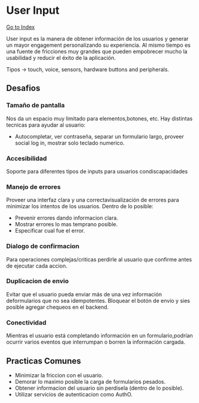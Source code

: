 # User Input
[Go to Index](resumen.md)

User input es la manera de obtener información de los usuarios y generar un mayor engagement personalizando su experiencia. Al mismo tiempo es una fuente de fricciones muy grandes que pueden empobrecer mucho la usabilidad y reducir el éxito de la aplicación.

Tipos &rarr; touch, voice, sensors, hardware buttons and peripherals.

## Desafios

### Tamaño de pantalla

Nos da un espacio muy limitado para elementos,botones, etc. Hay distintas tecnicas para ayudar al usuario:
- Autocompletar, ver contraseña, separar un formulario largo, proveer social log in, mostrar solo teclado numerico.

### Accesibilidad

Soporte para diferentes tipos de inputs para usuarios condiscapacidades

### Manejo de errores

Proveer una interfaz clara y una correctavisualización de errores para minimizar los intentos de los usuarios. Dentro de lo posible:
- Prevenir errores dando informacion clara.
- Mostrar errores lo mas temprano posible.
- Especificar cual fue el error.

### Dialogo de confirmacion

Para operaciones complejas/criticas perdirle al usuario que confirme antes de ejecutar cada accion.

### Duplicacion de envio

Evitar que el usuario pueda enviar más de una vez información deformularios que no sea idempotentes. Bloquear el botón de envío y sies posible agregar chequeos en el backend.

### Conectividad

Mientras el usuario está completando información en un formulario,podrían ocurrir varios eventos que interrumpan o borren la información cargada.

## Practicas Comunes

- Minimizar la friccion con el usuario.
- Demorar lo maximo posible la carga de formularios pesados.
- Obtener informacion del usuario sin perdisela (dentro de lo posible).
- Utilizar servicios de autenticacion como AuthO.

